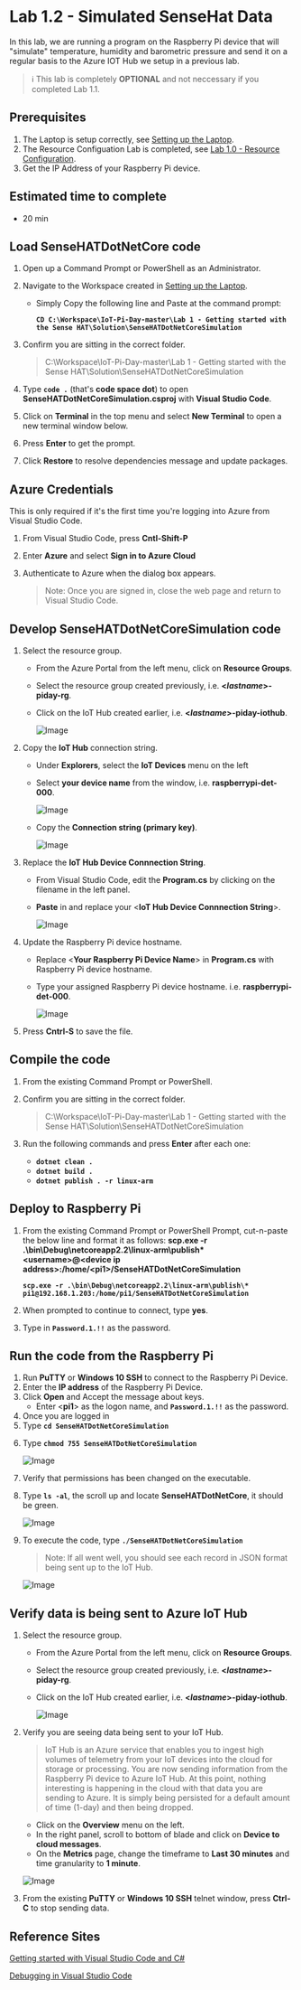 # Lab 1.2 - Simulated SenseHat Data
In this lab, we are running a program on the Raspberry Pi device that will "simulate" temperature, humidity and barometric pressure and send it on a regular basis to the Azure IOT Hub we setup in a previous lab.

> :information_source: This lab is completely **OPTIONAL** and not neccessary if you completed Lab 1.1.

## Prerequisites
1. The Laptop is setup correctly, see [Setting up the Laptop](https://github.com/Azure/IoT-Pi-Day/tree/master/Setting%20up%20the%20Laptop).
2. The Resource Configuation Lab is completed, see [Lab 1.0 - Resource Configuration](https://github.com/Azure/IoT-Pi-Day/tree/master/Lab%201%20-%20Getting%20started%20with%20the%20Sense%20HAT/Lab%201.0%20-%20Resource%20Configuration).
3. Get the IP Address of your Raspberry Pi device.

## Estimated time to complete
- 20 min

## Load SenseHATDotNetCore code

1. Open up a Command Prompt or PowerShell as an Administrator.
2. Navigate to the Workspace created in [Setting up the Laptop](https://github.com/Azure/IoT-Pi-Day/tree/master/Setting%20up%20the%20Laptop).
    - Simply Copy the following line and Paste at the command prompt:

        **```CD C:\Workspace\IoT-Pi-Day-master\Lab 1 - Getting started with the Sense HAT\Solution\SenseHATDotNetCoreSimulation```**

3. Confirm you are sitting in the correct folder.

    > C:\Workspace\IoT-Pi-Day-master\Lab 1 - Getting started with the Sense HAT\Solution\SenseHATDotNetCoreSimulation

4. Type **```code .```** (that's **code space dot**) to open **SenseHATDotNetCoreSimulation.csproj** with **Visual Studio Code**.

5. Click on **Terminal** in the top menu and select **New Terminal** to open a new terminal window below.

6. Press **Enter** to get the prompt.

7. Click **Restore** to resolve dependencies message and update packages.

## Azure Credentials

This is only required if it's the first time you're logging into Azure from Visual Studio Code.

1. From Visual Studio Code, press **Cntl-Shift-P**
2. Enter **Azure** and select **Sign in to Azure Cloud**
3. Authenticate to Azure when the dialog box appears.

    > Note: Once you are signed in, close the web page and return to Visual Studio Code.

## Develop SenseHATDotNetCoreSimulation code

1. Select the resource group.

    - From the Azure Portal from the left menu, click on **Resource Groups**.
    - Select the resource group created previously, i.e. **<*lastname*>-piday-rg**.
    - Click on the IoT Hub created earlier, i.e. **<*lastname*>-piday-iothub**.

        ![Image](/images/lab-1.1-image2.png) 

2. Copy the **IoT Hub** connection string.

    - Under **Explorers**, select the **IoT Devices** menu on the left
    - Select **your device name** from the window, i.e. **raspberrypi-det-000**.

        ![Image](/images/lab-1.1-image3.png) 

    - Copy the **Connection string (primary key)**.

        ![Image](/images/lab-1.1-image4.png)

3.  Replace the **IoT Hub Device Connnection String**.

    - From Visual Studio Code, edit the **Program.cs** by clicking on the filename in the left panel.

    - **Paste** in and replace your <**IoT Hub Device Connnection String**>.

        ![Image](/images/lab-1.2-image5.png) 

4.  Update the Raspberry Pi device hostname.  

    - Replace <**Your Raspberry Pi Device Name**> in **Program.cs** with Raspberry Pi device hostname.
    - Type your assigned Raspberry Pi device hostname. i.e. **raspberrypi-det-000**.

        ![Image](/images/lab-1.2-image6.png) 

3. Press **Cntrl-S** to save the file.

##  Compile the code
1. From the existing Command Prompt or PowerShell.

2. Confirm you are sitting in the correct folder.

    > C:\Workspace\IoT-Pi-Day-master\Lab 1 - Getting started with the Sense HAT\Solution\SenseHATDotNetCoreSimulation

3.  Run the following commands and press **Enter** after each one:
    - **```dotnet clean .```**
    - **```dotnet build .```**
    - **```dotnet publish . -r linux-arm```**

##  Deploy to Raspberry Pi
1.  From the existing Command Prompt or PowerShell Prompt, cut-n-paste the below line and format it as follows: **scp.exe -r .\bin\Debug\netcoreapp2.2\linux-arm\publish\* <**username**>@<**device ip address**>:/home/<**pi1**>/SenseHATDotNetCoreSimulation**

    **```scp.exe -r .\bin\Debug\netcoreapp2.2\linux-arm\publish\* pi1@192.168.1.203:/home/pi1/SenseHATDotNetCoreSimulation```**

3. When prompted to continue to connect, type **yes**.
4. Type in **```Password.1.!!```** as the password.

## Run the code from the Raspberry Pi

 1. Run **PuTTY** or **Windows 10 SSH** to connect to the Raspberry Pi Device.
 2. Enter the **IP address** of the Raspberry Pi Device.
 3. Click **Open** and Accept the message about keys.
    - Enter <**pi1**> as the logon name, and **```Password.1.!!```** as the password.
4.  Once you are logged in
5.  Type **```cd SenseHATDotNetCoreSimulation```**

<!--    > If you get a message for no such directory, type **```cd ..```** to back up 1 directory. -->

6.  Type **```chmod 755 SenseHATDotNetCoreSimulation```**

    ![Image](/images/lab-1.2-image7.png) 

7. Verify that permissions has been changed on the executable.
8. Type **```ls -al```**, the scroll up and locate **SenseHATDotNetCore**, it should be green.

    ![Image](/images/lab-1.1-image8.png)

9.  To execute the code, type **```./SenseHATDotNetCoreSimulation```**

    > Note: If all went well, you should see each record in JSON format being sent up to the IoT Hub.

    ![Image](/images/lab-1.2-image9.png) 

## Verify data is being sent to Azure IoT Hub

1. Select the resource group.

    - From the Azure Portal from the left menu, click on **Resource Groups**.
    - Select the resource group created previously, i.e. **<*lastname*>-piday-rg**.
    - Click on the IoT Hub created earlier, i.e. **<*lastname*>-piday-iothub**.

        ![Image](/images/lab-1.1-image2.png) 

2. Verify you are seeing data being sent to your IoT Hub.

    > IoT Hub is an Azure service that enables you to ingest high volumes of telemetry from your IoT devices into the cloud for storage or processing. You are now sending information from the Raspberry Pi device to Azure IoT Hub. At this point, nothing interesting is happening in the cloud with that data you are sending to Azure. It is simply being persisted for a default amount of time (1-day) and then being dropped.

    - Click on the **Overview** menu on the left.
    - In the right panel, scroll to bottom of blade and click on **Device to cloud messages**.
    - On the **Metrics** page, change the timeframe to **Last 30 minutes** and time granularity to **1 minute**.

    ![Image](/images/lab-1.2-image10.png) 

3. From the existing **PuTTY** or **Windows 10 SSH** telnet window, press **Ctrl-C** to stop sending data.

## Reference Sites

[Getting started with Visual Studio Code and C#][Get-Started]

[Debugging in Visual Studio Code][vs-code-debug]

[Azure-Portal]: https://portal.azure.com/ 

[Get-Started]: https://docs.microsoft.com/en-us/dotnet/core/tutorials/with-visual-studio-code

[vs-code-debug]: https://code.visualstudio.com/Docs/editor/debugging
